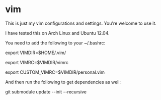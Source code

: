 vim
===

This is just my vim configurations and settings. You're welcome to use it.

I have tested this on Arch Linux and Ubuntu 12.04.

You need to add the following to your ~/.bashrc:

export VIMDIR=$HOME/.vim/

export VIMRC=$VIMDIR/vimrc

export CUSTOM_VIMRC=$VIMDIR/personal.vim

And then run the following to get dependencies as well:

git submodule update --init --recursive
